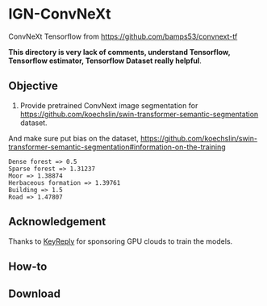 # IGN-ConvNeXt

ConvNeXt Tensorflow from https://github.com/bamps53/convnext-tf

**This directory is very lack of comments, understand Tensorflow, Tensorflow estimator, Tensorflow Dataset really helpful**.

## Objective

1. Provide pretrained ConvNext image segmentation for https://github.com/koechslin/swin-transformer-semantic-segmentation dataset.

And make sure put bias on the dataset, https://github.com/koechslin/swin-transformer-semantic-segmentation#information-on-the-training

```
Dense forest => 0.5
Sparse forest => 1.31237
Moor => 1.38874
Herbaceous formation => 1.39761
Building => 1.5
Road => 1.47807
```

## Acknowledgement

Thanks to [KeyReply](https://www.keyreply.com/) for sponsoring GPU clouds to train the models.

## How-to

## Download

